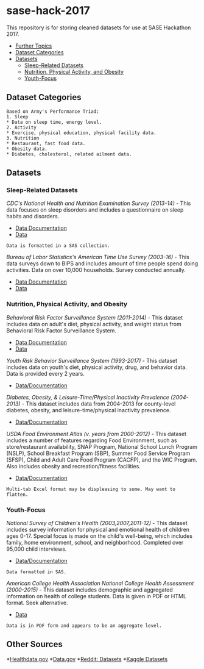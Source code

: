 # sase-hack-2017

This repository is for storing cleaned datasets for use at SASE Hackathon 2017.

- [Further Topics](#topics-for-further-description--explanation)
- [Dataset Categories](#dataset-categories)
- [Datasets](#datasets)
	+ [Sleep-Related Datasets](#sleep-related-datasets)
	+ [Nutrition, Physical Activity, and Obesity](#nutrition-physical-activity-and-obesity)
	+ [Youth-Focus](#youth-focus)

## Dataset Categories
```
Based on Army's Performance Triad:
1. Sleep
* Data on sleep time, energy level.
2. Activity
* Exercise, physical education, physical facility data.
3. Nutrition
* Restaurant, fast food data.
* Obesity data.
* Diabetes, cholesterol, related ailment data.
``` 

## Datasets

### Sleep-Related Datasets
*CDC's National Health and Nutrition Examination Survey (2013-14)* - This data focuses on sleep disorders and includes a questionnaire on sleep habits and disorders.
* [Data Documentation](https://wwwn.cdc.gov/Nchs/Nhanes/2013-2014/SLQ_H.htm)
* [Data](https://wwwn.cdc.gov/Nchs/Nhanes/Search/DataPage.aspx?Component=Questionnaire&CycleBeginYear=2013)
```
Data is formatted in a SAS collection.
```
*Bureau of Labor Statistics's American Time Use Survey (2003-16)* - This data surveys down to BIPS and includes amount of time people spend doing activities. Data on over 10,000 households. Survey conducted annually.
* [Data Documentation](https://www.bls.gov/tus/)
* [Data](https://www.bls.gov/tus/#data)

### Nutrition, Physical Activity, and Obesity
*Behavioral Risk Factor Surveillance System (2011-2014)* - This dataset includes data on adult's diet, physical activity, and weight status from Behavioral Risk Factor Surveillance System.
* [Data Documentation](https://www.cdc.gov/brfss/data_documentation/index.htm)
* [Data](https://catalog.data.gov/dataset/nutrition-physical-activity-and-obesity-behavioral-risk-factor-surveillance-system)

*Youth Risk Behavior Surveillance System (1993-2017)* - This dataset includes data on youth's diet, physical activity, drug, and behavior data. Data is provided every 2 years.
* [Data/Documentation](https://www.cdc.gov/healthyyouth/data/yrbs/data.htm)

*Diabetes, Obesity, & Leisure-Time/Physical Inactivity Prevalence (2004-2013)* -
This dataset includes data from 2004-2013 for county-level diabetes, obesity, and leisure-time/physical inactivity prevalence.
* [Data/Documentation](https://www.cdc.gov/diabetes/data/countydata/countydataindicators.html)

*USDA Food Environment Atlas (v. years from 2000-2012)* -
This dataset includes a number of features regarding Food Environment, such as store/restaurant availability, SNAP Program, National School Lunch Program (NSLP), School Breakfast Program (SBP), Summer Food Service Program (SFSP), Child and Adult Care Food Program (CACFP), and the WIC Program. Also includes obesity and recreation/fitness facilities.
* [Data/Documentation](https://www.ers.usda.gov/data-products/food-environment-atlas/data-access-and-documentation-downloads/)
```
Multi-tab Excel format may be displeasing to some. May want to flatten.
```

### Youth-Focus
*National Survey of Children's Health (2003,2007,2011-12)* -
This dataset includes survey information for physical and emotional health of children ages 0-17. Special focus is made on the child's well-being, which includes family, home environment, school, and neighborhood. Completed over 95,000 child interviews.
* [Data/Documentation](https://www.cdc.gov/nchs/slaits/nsch.htm)
```
Data formatted in SAS. 
```
*American College Health Association National College Health Assessment (2000-2015)* -
This dataset includes demographic and aggregated information on health of college students. Data is given in PDF or HTML format. Seek alternative.
* [Data](http://www.acha-ncha.org/pubs_rpts.html)
```
Data is in PDF form and appears to be an aggregate level.
```

## Other Sources
*[Healthdata.gov](https://www.healthdata.gov/search/type/dataset)
*[Data.gov](http://www.data.gov)
*[Reddit: Datasets](http://www.reddit.com/r/datasets)
*[Kaggle Datasets](http://www.kaggle.com/datasets)